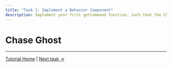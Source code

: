 ```yaml
---
title: "Task 1: Implement a Behavior Component"
description: Implement your first getCommand function, such that the ChaseGhost behavior component passes its unit tests.
---
```


# Chase Ghost


---
[Tutorial Home](../Tutorial.md)
|
[Next task →](2_extend_arbitration_graph.md)
